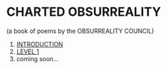 # CHARTED OBSURREALITY

(a book of poems by the OBSURREALITY COUNCIL)

1. [INTRODUCTION](./introduction)
2. [LEVEL 1](./LEVEL-1)
3. coming soon...
